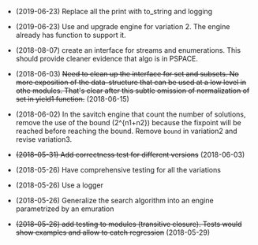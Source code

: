 - (2019-06-23) Replace all the print with to_string and logging

- (2019-06-23) Use and upgrade engine for variation 2. The engine
  already has function to support it.

- (2018-08-07) create an interface for streams and enumerations. This
  should provide cleaner evidence that algo is in PSPACE.

- (2018-06-03) ~~Need to clean up the interface for set and
  subsets. No more exposition of the data-structure that can be used
  at a low level in othe modules. That's clear after this subtle
  omission of normalization of set in yield1 function.~~ (2018-06-15)

- (2018-06-02) In the savitch engine that count the number of
  solutions, remove the use of the bound (2^{n1+n2}) because the
  fixpoint will be reached before reaching the bound. Remove `bound`
  in variation2 and revise variation3.

- ~~(2018-05-31) Add correctness test for different versions~~
  (2018-06-03)

- (2018-05-26) Have comprehensive testing for all the variations

- (2018-05-26) Use a logger

- (2018-05-26) Generalize the search algorithm into an engine
  parametrized by an emuration

- ~~(2018-05-26) add testing to modules (transitive closure). Tests
  would show examples and allow to catch regression~~ (2018-05-29)
